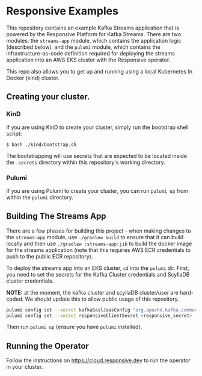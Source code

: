 # Responsive Examples

This repository contains an example Kafka Streams application that is powered
by the Responsive Platform for Kafka Streams. There are two modules: the
`streams-app` module, which contains the application logic (described below),
and the `pulumi` module, which contains the infrastructure-as-code definition
required for deploying the streams application into an AWS EKS cluster with
the Responsive operator.

This repo also allows you to get up and running using a local Kubernetes In Docker
(kind) cluster.

## Creating your cluster.
### KinD
If you are using KinD to create your cluster, simply run the bootstrap shell script:
```
$ bash ./kind/bootstrap.sh
```
The bootstrapping will use secrets that are expected to be located inside the `.secrets`
directory within this repository's working directory.

### Pulumi
If you are using Pulumi to create your cluster, you can run `pulumi up` from within the 
`pulumi` directory.

## Building The Streams App

There are a few phases for building this project - when making changes to the
`streams-app` module, use `./gradlew build` to ensure that it can build locally
and then use `./gradlew :streams-app:jib` to build the docker image for the
streams application (note that this requires AWS ECR credentials to push to
the public ECR repository).

To deploy the streams app into an EKS cluster, `cd` into the `pulumi` dir. First,
you need to set the secrets for the Kafka Cluster credentials and ScyllaDB cluster 
credentials. 

**NOTE:** at the moment, the kafka cluster and scyllaDB cluster/user are hard-coded.
We should update this to allow public usage of this repository.

```bash
pulumi config set --secret kafkaSaslJaasConfig "org.apache.kafka.common.security.plain.PlainLoginModule required username='<USERNAME>' password='<PASSWORD>';" 
pulumi config set --secret responsiveClientSecret <responsive_secret>
```

Then run `pulumi up` (ensure you have `pulumi` installed).

## Running the Operator
Follow the instructions on https://cloud.responsive.dev to run the operator in your cluster.